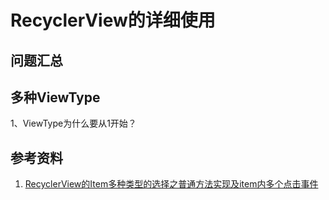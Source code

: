 

# RecyclerView的详细使用

## 问题汇总

## 多种ViewType

1、ViewType为什么要从1开始？




## 参考资料

1. [RecyclerView的Item多种类型的选择之普通方法实现及item内多个点击事件](https://blog.csdn.net/willba/article/details/72878345)
